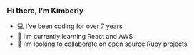 ### Hi there, I’m Kimberly

- 💻 I’ve been coding for over 7 years
- 🌱 I’m currently learning React and AWS
- 👯 I’m looking to collaborate on open source Ruby projects

<!--
**kimberlykeilymh/kimberlykeilymh** is a ✨ _special_ ✨ repository because its `README.md` (this file) appears on your GitHub profile.

Here are some ideas to get you started:

- 🔭 I’m currently working on ...
- 🌱 I’m currently learning ...
- 👯 I’m looking to collaborate on ...
- 🤔 I’m looking for help with ...
- 💬 Ask me about ...
- 📫 How to reach me: ...
- 😄 Pronouns: ...
- ⚡ Fun fact: ...
-->
